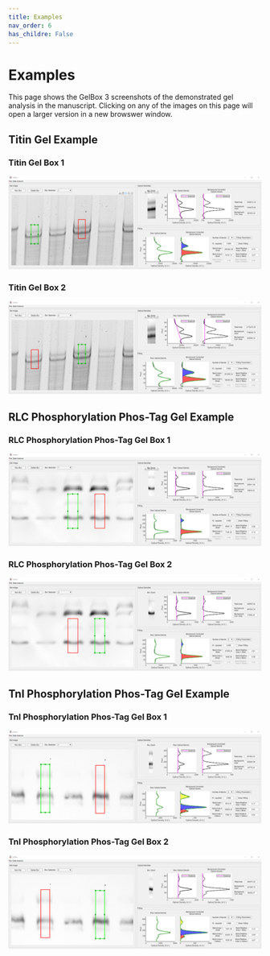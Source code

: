 ```yaml
---
title: Examples
nav_order: 6
has_childre: False
---
```


# Examples
This page shows the GelBox 3 screenshots of the demonstrated gel analysis in the manuscript. Clicking on any of the images on this page will open a larger version in a new browswer window.

## Titin Gel Example
### Titin Gel Box 1

<a href="media/titin_box_1.png" target="_blank">![titin gel box 1](media/titin_box_1.png)</a>

### Titin Gel Box 2

<a href="media/titin_box_2.png" target="_blank">![titin gel box 2](media/titin_box_2.png)</a>

## RLC Phosphorylation Phos-Tag Gel Example

### RLC Phosphorylation Phos-Tag Gel Box 1

<a href="media/rlc_box_1.png" target="_blank">![rlc gel box 1](media/rlc_box_1.png)</a>

### RLC Phosphorylation Phos-Tag Gel Box 2

<a href="media/rlc_box_2.png" target="_blank">![rlc gel box 2](media/rlc_box_2.png)</a>

## TnI Phosphorylation Phos-Tag Gel Example

### TnI Phosphorylation Phos-Tag Gel Box 1

<a href="media/tni_box_1.png" target="_blank">![tni gel box 1](media/tni_box_1.png)</a>

### TnI Phosphorylation Phos-Tag Gel Box 2

<a href="media/tni_box_2.png" target="_blank">![tni gel box 2](media/tni_box_2.png)</a>